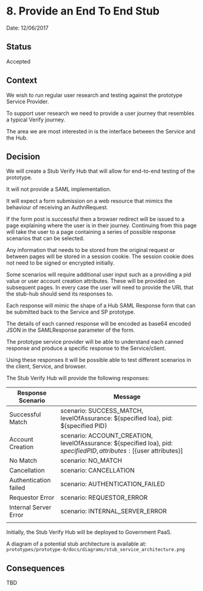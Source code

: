 # 8. Provide an End To End Stub

Date: 12/06/2017

## Status

Accepted

## Context

We wish to run regular user research and testing against the prototype Service Provider.

To support user research we need to provide a user journey that resembles a typical Verify journey.

The area we are most interested in is the interface between the Service and the Hub.

## Decision

We will create a Stub Verify Hub that will allow for end-to-end testing of the prototype.

It will not provide a SAML implementation.

It will expect a form submission on a web resource that mimics the behaviour of receiving an AuthnRequest.

If the form post is successful then a browser redirect will be issued to a page explaining where the user is in their
journey.  Continuing from this page will take the user to a page containing a series of possible response scenarios that
can be selected.

Any information that needs to be stored from the original request or between pages will be stored in a session
cookie. The session cookie does not need to be signed or encrypted initially.

Some scenarios will require additional user input such as a providing a pid value or user account creation attributes.
These will be provided on subsequent pages. In every case the user will need to provide the URL that the stub-hub should
send its responses to.

Each response will mimic the shape of a Hub SAML Response form that can be submitted back to the Service and SP
prototype.

The details of each canned response will be encoded as base64 encoded JSON in the SAMLResponse parameter of the form.

The prototype service provider will be able to understand each canned response and produce a specific response to the
Service/client.

Using these responses it will be possible able to test different scenarios in the client, Service, and browser.

The Stub Verify Hub will provide the following responses:

| Response Scenario     | Message                                                                                                                   |
| --                    | --                                                                                                                         |
| Successful Match      | scenario: SUCCESS_MATCH, levelOfAssurance: ${specified loa}, pid: ${specified PID}                                         |
| Account Creation      | scenario: ACCOUNT_CREATION, levelOfAssurance: ${specified loa}, pid: ${specified PID}, attributes: [${user attributes}]  |
| No Match              | scenario: NO_MATCH                                                                                                         |
| Cancellation          | scenario: CANCELLATION                                                                                                     |
| Authentication failed | scenario: AUTHENTICATION_FAILED                                                                                           |
| Requestor Error       | scenario: REQUESTOR_ERROR                                                                                                 |
| Internal Server Error | scenario: INTERNAL_SERVER_ERROR
                      |
Initially, the Stub Verify Hub will be deployed to Government PaaS.

A diagram of a potential stub architecture is available at: `prototypes/prototype-0/docs/diagrams/stub_service_architecture.png`

## Consequences

TBD
